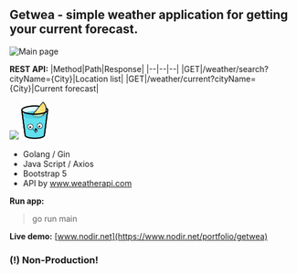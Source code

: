 ## Getwea  -  simple weather application for getting your current forecast.
![Main page](https://www.nodir.net/files/images/Getwea.png)

**REST API:**
|Method|Path|Response|
|--|--|--|
|GET|/weather/search?cityName={City}|Location list|
|GET|/weather/current?cityName={City}|Current forecast|


<img src="https://go.dev/images/gophers/ladder.svg" width="48" height="">
<img src="https://raw.githubusercontent.com/gin-gonic/logo/master/color.png" width="48" height="">

- Golang / Gin
- Java Script / Axios
- Bootstrap 5
- API by www.weatherapi.com

**Run app:**

> go run main


**Live demo:** [www.nodir.net](https://www.nodir.net/portfolio/getwea)

### (!) Non-Production!
